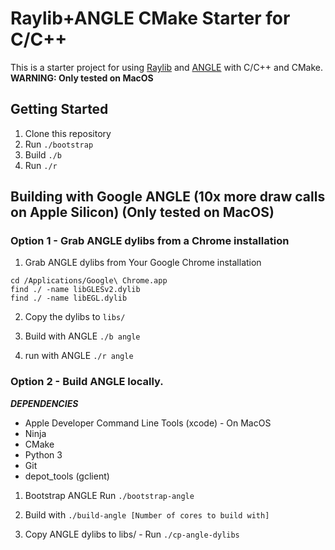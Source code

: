 # Raylib+ANGLE CMake Starter for C/C++

This is a starter project for using [Raylib](https://www.raylib.com/) and [ANGLE](https://chromium.googlesource.com/angle/angle) with C/C++ and CMake.
**WARNING: Only tested on MacOS**


## Getting Started

1. Clone this repository
2. Run `./bootstrap`
3. Build `./b`
4. Run `./r`

## Building with Google ANGLE (10x more draw calls on Apple Silicon) (Only tested on MacOS)
### Option 1 - Grab ANGLE dylibs from a Chrome installation
1. Grab ANGLE dylibs from Your Google Chrome installation

```
cd /Applications/Google\ Chrome.app
find ./ -name libGLESv2.dylib
find ./ -name libEGL.dylib
```

2. Copy the dylibs to `libs/`

3. Build with ANGLE `./b angle`

4. run with ANGLE `./r angle`

### Option 2 - Build ANGLE locally.
***DEPENDENCIES***

* Apple Developer Command Line Tools (xcode) - On MacOS
* Ninja
* CMake
* Python 3
* Git
* depot_tools (gclient)
  
1. Bootstrap ANGLE
   Run `./bootstrap-angle`
   
3. Build with `./build-angle [Number of cores to build with]`
   
5. Copy ANGLE dylibs to libs/ - Run `./cp-angle-dylibs`
